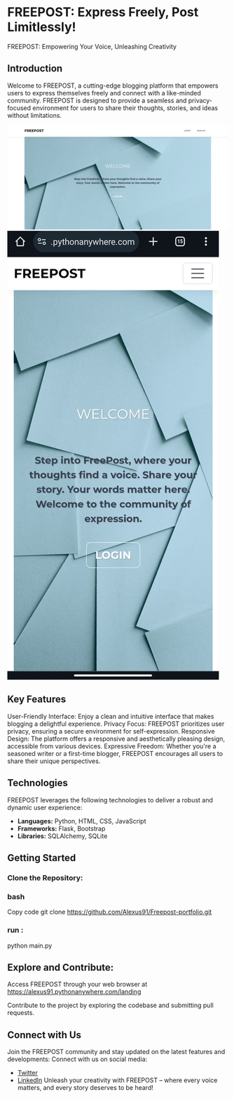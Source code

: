 # FREEPOST: Express Freely, Post Limitlessly!
FREEPOST: Empowering Your Voice, Unleashing Creativity
## Introduction
Welcome to FREEPOST, a cutting-edge blogging platform that empowers users to express themselves freely and connect with a like-minded community. FREEPOST is designed to provide a seamless and privacy-focused environment for users to share their thoughts, stories, and ideas without limitations.

![FREEPOST Screenshot](webapp/static/img/scenery/Screenshotdesktop.png)
![FREEPOST Screenshot](webapp/static/img/scenery/Screenshotmobile.jpg)



## Key Features
User-Friendly Interface: Enjoy a clean and intuitive interface that makes blogging a delightful experience.
Privacy Focus: FREEPOST prioritizes user privacy, ensuring a secure environment for self-expression.
Responsive Design: The platform offers a responsive and aesthetically pleasing design, accessible from various devices.
Expressive Freedom: Whether you're a seasoned writer or a first-time blogger, FREEPOST encourages all users to share their unique perspectives.
## Technologies
FREEPOST leverages the following technologies to deliver a robust and dynamic user experience:

- **Languages:** Python, HTML, CSS, JavaScript
- **Frameworks:** Flask, Bootstrap
- **Libraries:** SQLAlchemy, SQLite

## Getting Started
### Clone the Repository:

### bash
Copy code
git clone https://github.com/Alexus91/Freepost-portfolio.git

### run :
python main.py
## Explore and Contribute:
Access FREEPOST through your web browser at https://alexus91.pythonanywhere.com/landing

Contribute to the project by exploring the codebase and submitting pull requests.
## Connect with Us
Join the FREEPOST community and stay updated on the latest features and developments:
Connect with us on social media:
- [Twitter](https://twitter.com/kamalfadlll)
- [LinkedIn](https://www.linkedin.com/in/kamal-fadl-602b97191)
Unleash your creativity with FREEPOST – where every voice matters, and every story deserves to be heard!
